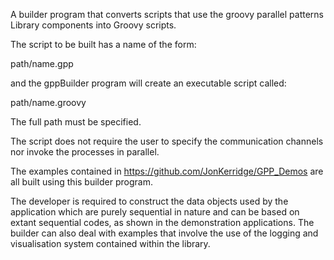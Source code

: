 A builder program that converts scripts that use the groovy
parallel patterns Library components into Groovy scripts.

The script to be built has a name of the form:

path/name.gpp

and the gppBuilder program will create an executable script called:

path/name.groovy

The full path must be specified.

The script does not require the user to specify the 
communication channels nor invoke the processes in parallel.

The examples contained in https://github.com/JonKerridge/GPP_Demos are all built using
this builder program.

The developer is required to construct the data objects used by the application which
are purely sequential in nature and can be based on extant sequential codes, as 
shown in the demonstration applications.  The builder can also deal with examples that 
involve the use of the logging and visualisation system contained within the library.